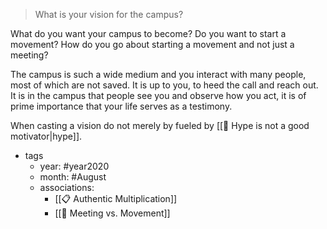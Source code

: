 >What is your vision for the campus?

What do you want your campus to become? Do you want to start a movement? How do you go about starting a movement and not just a meeting?

The campus is such a wide medium and you interact with many people, most of which are not saved. It is up to you, to heed the call and reach out. It is in the campus that people see you and observe how you act, it is of prime importance that your life serves as a testimony.

When casting a vision do not merely by fueled by [[🌱 Hype is not a good motivator|hype]].


- tags
	- year: #year2020
	- month: #August
	- associations: 
		- [[📋  Authentic Multiplication]]
		- [[🌱 Meeting vs. Movement]]